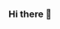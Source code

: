 ### Hi there 👋

<!--
**AtulSomkuwar/AtulSomkuwar** is a ✨ _special_ ✨ repository because its `README.md` (this file) appears on your GitHub profile.

Here are some ideas to get you started:

- 🔭 I’m currently working on Newly Unique Projects...
- 🌱 I’m currently learning Data Structures,Html,CSS JavaScript,Angular,NodeJs...
- 👯 I’m looking to collaborate on Facebook with a high level of technicians..
- 🤔 I’m looking for help with ...
- 💬 Ask me about Anything..
- 📫 How to reach me: Mygithub id AtulSS#...
- 😄 Pronouns: ...
- ⚡ Fun fact: i used to sing when music is playing...
-->
